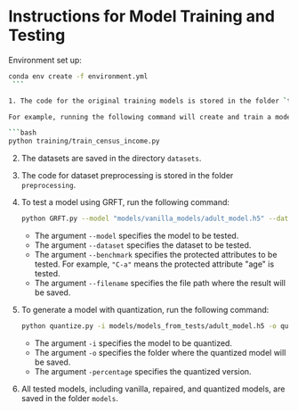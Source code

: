 # Instructions for Model Training and Testing

Environment set up:
   ```bash
   conda env create -f environment.yml
    ```

1. The code for the original training models is stored in the folder `training`.
   
   For example, running the following command will create and train a model for the Census dataset, and the trained model will be saved at `models/models_from_tests/adult_model.h5`:
   
   ```bash
   python training/train_census_income.py
   ```

2. The datasets are saved in the directory `datasets`.

3. The code for dataset preprocessing is stored in the folder `preprocessing`.

4. To test a model using GRFT, run the following command:
   
   ```bash
   python GRFT.py --model "models/vanilla_models/adult_model.h5" --dataset "pre_census_income" --benchmark "C-a" --filename "test_result.txt"
   ```
   
   - The argument `--model` specifies the model to be tested.
   - The argument `--dataset` specifies the dataset to be tested.
   - The argument `--benchmark` specifies the protected attributes to be tested. For example, `"C-a"` means the protected attribute "age" is tested.
   - The argument `--filename` specifies the file path where the result will be saved.

5. To generate a model with quantization, run the following command:
   
   ```bash
   python quantize.py -i models/models_from_tests/adult_model.h5 -o quant_models -percentage 1
   ```
   
   - The argument `-i` specifies the model to be quantized.
   - The argument `-o` specifies the folder where the quantized model will be saved.
   - The argument `-percentage` specifies the quantized version.

7. All tested models, including vanilla, repaired, and quantized models, are saved in the folder `models`.